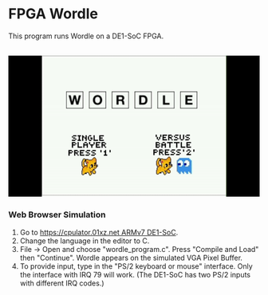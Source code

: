 # FPGA Wordle

This program runs Wordle on a DE1-SoC FPGA.<br><br>

![Start screen GIF](https://github.com/lj-watson/fpga-wordle/blob/main/images/startscreen.gif)

### Web Browser Simulation

1. Go to [https://cpulator.01xz.net ARMv7 DE1-SoC](https://cpulator.01xz.net/?sys=arm-de1soc). <br>
2. Change the language in the editor to C.<br>
3. File -> Open and choose "wordle_program.c". Press "Compile and Load" then "Continue". Wordle appears on the simulated VGA Pixel Buffer.<br>
4. To provide input, type in the "PS/2 keyboard or mouse" interface. Only the interface with IRQ 79 will work. (The DE1-SoC has two PS/2 inputs with different IRQ codes.)
